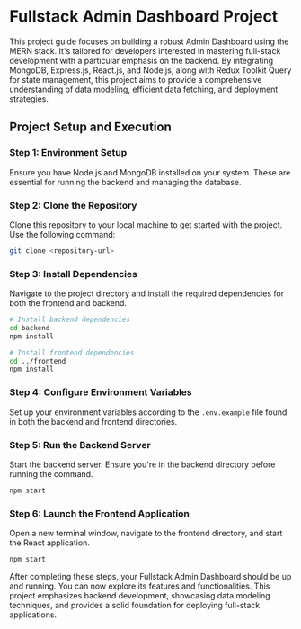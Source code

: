 # Fullstack Admin Dashboard Project

This project guide focuses on building a robust Admin Dashboard using the MERN stack. It's tailored for developers interested in mastering full-stack development with a particular emphasis on the backend. By integrating MongoDB, Express.js, React.js, and Node.js, along with Redux Toolkit Query for state management, this project aims to provide a comprehensive understanding of data modeling, efficient data fetching, and deployment strategies.

## Project Setup and Execution

### Step 1: Environment Setup
Ensure you have Node.js and MongoDB installed on your system. These are essential for running the backend and managing the database.

### Step 2: Clone the Repository
Clone this repository to your local machine to get started with the project. Use the following command:

```bash
git clone <repository-url>
```

### Step 3: Install Dependencies
Navigate to the project directory and install the required dependencies for both the frontend and backend.

```bash
# Install backend dependencies
cd backend
npm install

# Install frontend dependencies
cd ../frontend
npm install
```

### Step 4: Configure Environment Variables
Set up your environment variables according to the `.env.example` file found in both the backend and frontend directories.

### Step 5: Run the Backend Server
Start the backend server. Ensure you're in the backend directory before running the command.

```bash
npm start
```

### Step 6: Launch the Frontend Application
Open a new terminal window, navigate to the frontend directory, and start the React application.

```bash
npm start
```

After completing these steps, your Fullstack Admin Dashboard should be up and running. You can now explore its features and functionalities. This project emphasizes backend development, showcasing data modeling techniques, and provides a solid foundation for deploying full-stack applications.
